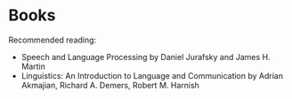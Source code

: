 # Books

Recommended reading:
* Speech and Language Processing by Daniel Jurafsky  and James H. Martin
* Linguistics: An Introduction to Language and Communication by Adrian Akmajian, Richard A. Demers, Robert M. Harnish
